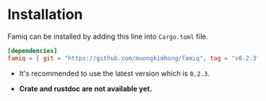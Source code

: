 # Installation

Famiq can be installed by adding this line into `Cargo.toml` file.
```toml
[dependencies]
famiq = { git = "https://github.com/muongkimhong/famiq", tag = "v0.2.3" }
```
- It's recommended to use the latest version which is `0.2.3`.

- **Crate and rustdoc are not available yet.**
